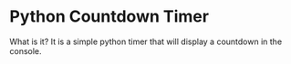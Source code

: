 # Python Countdown Timer

What is it? It is a simple python timer that will display a countdown in the console.
